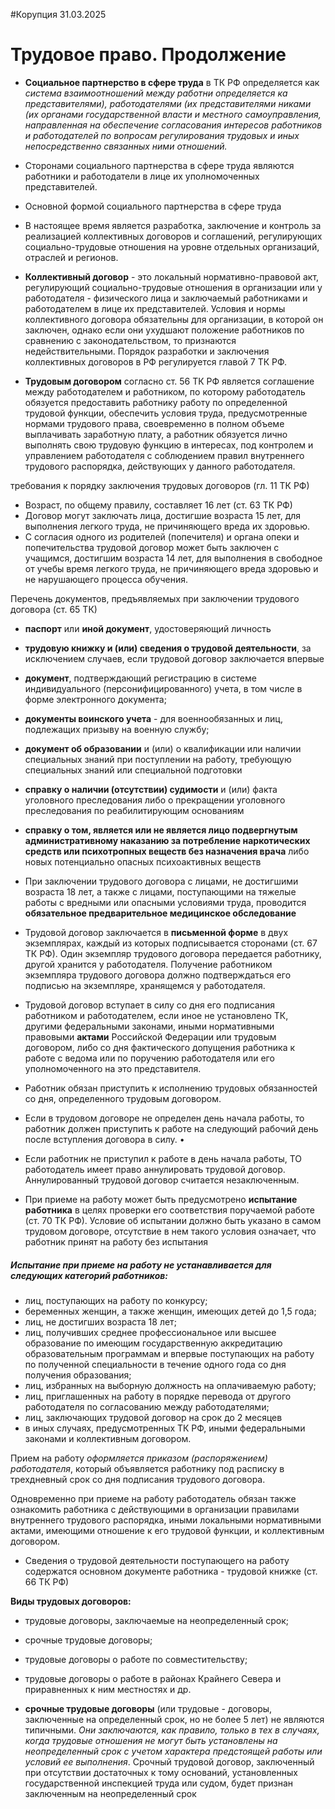 #Корупция 
31.03.2025
# Трудовое право. Продолжение
- **Социальное партнерство в сфере труда** в ТК РФ определяется как *система взаимоотношений между работни определяется ка представителями), работодателями (их представителями никами (их органами государственной власти и местного самоуправления, направленная на обеспечение согласования интересов работников и работодателей по вопросам регулирования трудовых и иных непосредственно связанных ними отношений.* 

- Сторонами социального партнерства в сфере труда являются работники и работодатели в лице их уполномоченных представителей.

- Основной формой социального партнерства в сфере труда 
- В настоящее время является разработка, заключение и контроль за реализацией коллективных договоров и соглашений, регулирующих социально-трудовые отношения на уровне отдельных организаций, отраслей и регионов. 

- **Коллективный договор** - это локальный нормативно-правовой акт, регулирующий социально-трудовые отношения в организации или у работодателя - физического лица и заключаемый работниками и работодателем в лице их представителей. Условия и нормы коллективного договора обязательны для организации, в которой он заключен, однако если они ухудшают положение работников по сравнению с законодательством, то признаются недействительными. 
Порядок разработки и заключения коллективных договоров в РФ регулируется главой 7 ТК РФ.

- **Трудовым договором** согласно ст. 56 ТК РФ является соглашение между работодателем и работником, по которому работодатель обязуется предоставить работнику работу по определенной трудовой функции, обеспечить условия труда, предусмотренные нормами трудового права, своевременно в полном объеме выплачивать заработную плату, а работник обязуется лично выполнять свою трудовую функцию в интересах, под контролем и управлением работодателя с соблюдением правил внутреннего трудового распорядка, действующих у данного работодателя.

требования к порядку заключения трудовых договоров (гл. 11 ТК РФ)

- Возраст, по общему правилу, составляет 16 лет (ст. 63 ТК РФ) 
- Договор могут заключать лица, достигшие возраста 15 лет, для выполнения легкого труда, не причиняющего вреда их здоровью. 
- С согласия одного из родителей (попечителя) и органа опеки и попечительства трудовой договор может быть заключен с учащимся, достигшим возраста 14 лет, для выполнения в свободное от учебы время легкого труда, не причиняющего вреда здоровью и не нарушающего процесса обучения.

Перечень документов, предъявляемых при заключении трудового договора (ст. 65 ТК)
- **паспорт** или **иной документ**, удостоверяющий личность
- **трудовую книжку и (или) сведения о трудовой деятельности**, за исключением случаев, если трудовой договор заключается впервые 
- **документ**, подтверждающий регистрацию в системе индивидуального (персонифицированного) учета, в том числе в форме электронного документа;
- **документы воинского учета** - для военнообязанных и лиц, подлежащих призыву на военную службу; 
- **документ об образовании** и (или) о квалификации или наличии специальных знаний при поступлении на работу, требующую специальных знаний или специальной подготовки
- **справку о наличии (отсутствии) судимости** и (или) факта уголовного преследования либо о прекращении уголовного преследования по реабилитирующим основаниям 
- **справку о том, является или не является лицо подвергнутым административному наказанию за потребление наркотических средств или психотропных веществ без назначения врача** либо новых потенциально опасных психоактивных веществ

- При заключении трудового договора с лицами, не достигшими возраста 18 лет, а также с лицами, поступающими на тяжелые  работы с вредными или опасными условиями труда, проводится **обязательное предварительное медицинское обследование**

- Трудовой договор заключается в **письменной форме** в двух экземплярах, каждый из которых подписывается сторонами (ст. 67 ТК РФ). Один экземпляр трудового договора передается работнику, другой хранится у работодателя. Получение работником экземпляра трудового договора должно подтверждаться его подписью на экземпляре, хранящемся у работодателя.

- Трудовой договор вступает в силу со дня его подписания работником и работодателем, если иное не установлено ТК, другими федеральными законами, иными нормативными правовыми **актами** Российской Федерации или трудовым договором, либо со дня фактического допущения работника к работе с ведома или по поручению работодателя или его уполномоченного на это представителя. 
- Работник обязан приступить к исполнению трудовых обязанностей со дня, определенного трудовым договором. 
- Если в трудовом договоре не определен день начала работы, то работник должен приступить к работе на следующий рабочий день после вступления договора в силу. • 
- Если работник не приступил к работе в день начала работы, TO работодатель имеет право аннулировать трудовой договор. Аннулированный трудовой договор считается незаключенным.

- При приеме на работу может быть предусмотрено **испытание работника** в целях проверки его соответствия поручаемой работе (ст. 70 ТК РФ). Условие об испытании должно быть указано в самом трудовом договоре, отсутствие в нем такого условия означает, что работник принят на работу без испытания 

##### Испытание при приеме на работу не устанавливается для следующих категорий работников: 
- лиц, поступающих на работу по конкурсу; 
- беременных женщин, а также женщин, имеющих детей до 1,5 года; 
- лиц, не достигших возраста 18 лет; 
- лиц, получивших среднее профессиональное или высшее образование по имеющим государственную аккредитацию образовательным программам и впервые поступающих на работу по полученной специальности в течение одного года со дня получения образования; 
- лиц, избранных на выборную должность на оплачиваемую работу; 
- лиц, приглашенных на работу в порядке перевода от другого работодателя по согласованию между работодателями; 
- лиц, заключающих трудовой договор на срок до 2 месяцев 
- в иных случаях, предусмотренных ТК РФ, иными федеральными законами и коллективным договором.

Прием на работу *оформляется приказом (распоряжением) работодателя*, который объявляется работнику под расписку в трехдневный срок со дня подписания трудового договора. 

Одновременно при приеме на работу работодатель обязан также ознакомить работника с действующими в организации правилами внутреннего трудового распорядка, иными локальными нормативными актами, имеющими отношение к его трудовой функции, и коллективным договором.

- Сведения о трудовой деятельности поступающего на работу содержатся основном документе работника - трудовой книжке (ст. 66 ТК РФ)

**Виды трудовых договоров:**
- трудовые договоры, заключаемые на неопределенный срок;
- срочные трудовые договоры;
- трудовые договоры о работе по совместительству;
- трудовые договоры о работе в районах Крайнего Севера и приравненных к ним местностях и др.

- **срочные трудовые договоры** (или трудовые - договоры, заключенные на определенный срок, но не более 5 лет) не являются типичными. *Они заключаются, как правило, только в тех в случаях, когда трудовые отношения не могут быть установлены на неопределенный срок с учетом характера предстоящей работы или условий ее выполнения*. Срочный трудовой договор, заключенный при отсутствии достаточных к тому оснований, установленных государственной инспекцией труда или судом, будет признан заключенным на неопределенный срок